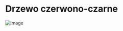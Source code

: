 # Drzewo czerwono-czarne

![image](https://user-images.githubusercontent.com/46055596/90025494-6ed78c80-dcb6-11ea-88fc-9651ec7e0f3b.png)

